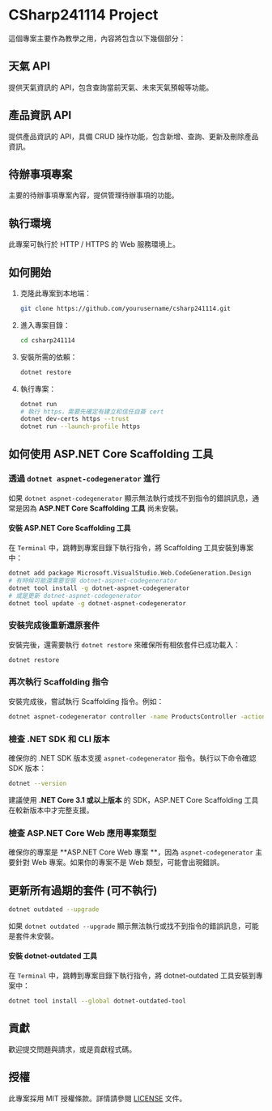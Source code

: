# CSharp241114 Project

這個專案主要作為教學之用，內容將包含以下幾個部分：

## 天氣 API
提供天氣資訊的 API，包含查詢當前天氣、未來天氣預報等功能。

## 產品資訊 API
提供產品資訊的 API，具備 CRUD 操作功能，包含新增、查詢、更新及刪除產品資訊。

## 待辦事項專案
主要的待辦事項專案內容，提供管理待辦事項的功能。

## 執行環境
此專案可執行於 HTTP / HTTPS 的 Web 服務環境上。

## 如何開始
1. 克隆此專案到本地端：
    ```bash
    git clone https://github.com/yourusername/csharp241114.git
    ```
2. 進入專案目錄：
    ```bash
    cd csharp241114
    ```
3. 安裝所需的依賴：
    ```bash
    dotnet restore
    ```
4. 執行專案：
    ```bash
    dotnet run
    # 執行 https，需要先確定有建立和信任自簽 cert 
    dotnet dev-certs https --trust
    dotnet run --launch-profile https
    ```

## 如何使用 ASP.NET Core Scaffolding 工具

### 透過 `dotnet aspnet-codegenerator` 進行

如果 `dotnet aspnet-codegenerator` 顯示無法執行或找不到指令的錯誤訊息，通常是因為 **ASP.NET Core Scaffolding 工具** 尚未安裝。

#### **安裝 ASP.NET Core Scaffolding 工具**

在 `Terminal` 中，跳轉到專案目錄下執行指令，將 Scaffolding 工具安裝到專案中：

```bash
dotnet add package Microsoft.VisualStudio.Web.CodeGeneration.Design
# 有時候可能還需要安裝 dotnet-aspnet-codegenerator
dotnet tool install -g dotnet-aspnet-codegenerator
# 或是更新 dotnet-aspnet-codegenerator
dotnet tool update -g dotnet-aspnet-codegenerator
```

### **安裝完成後重新還原套件**

安裝完後，還需要執行 `dotnet restore` 來確保所有相依套件已成功載入：

```bash
dotnet restore
```

### **再次執行 Scaffolding 指令**

安裝完成後，嘗試執行 Scaffolding 指令。例如：

```bash
dotnet aspnet-codegenerator controller -name ProductsController -actions -outDir Controllers
```

### **檢查 .NET SDK 和 CLI 版本**

確保你的 .NET SDK 版本支援 `aspnet-codegenerator` 指令。執行以下命令確認 SDK 版本：

```bash
dotnet --version
```

建議使用 **.NET Core 3.1 或以上版本** 的 SDK，ASP.NET Core Scaffolding 工具在較新版本中才完整支援。

### **檢查 ASP.NET Core Web 應用專案類型**

確保你的專案是 **ASP.NET Core Web 專案 **，因為 `aspnet-codegenerator` 主要針對 Web 專案。如果你的專案不是 Web 類型，可能會出現錯誤。

## 更新所有過期的套件 (可不執行)

```bash
dotnet outdated --upgrade
```

如果 `dotnet outdated --upgrade` 顯示無法執行或找不到指令的錯誤訊息，可能是套件未安裝。

#### **安裝 dotnet-outdated 工具**

在 `Terminal` 中，跳轉到專案目錄下執行指令，將 dotnet-outdated 工具安裝到專案中：

```bash
dotnet tool install --global dotnet-outdated-tool
```

## 貢獻
歡迎提交問題與請求，或是貢獻程式碼。

## 授權
此專案採用 MIT 授權條款。詳情請參閱 [LICENSE](LICENSE) 文件。